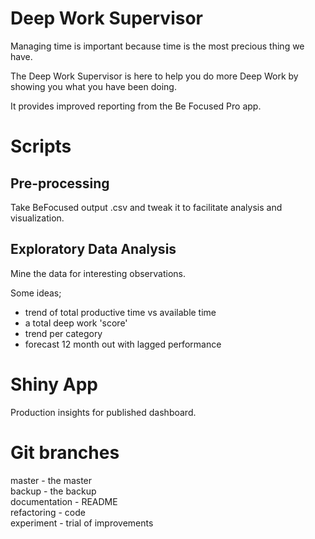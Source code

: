# Deep Work Supervisor

Managing time is important because time is the most precious thing we have.

The Deep Work Supervisor is here to help you do more Deep Work by showing you what you have been doing.    

It provides improved reporting from the Be Focused Pro app.  


# Scripts

## Pre-processing  

Take BeFocused output .csv and tweak it to facilitate analysis and visualization.  

## Exploratory Data Analysis

Mine the data for interesting observations.  

Some ideas;  

- trend of total productive time vs available time  
- a total deep work 'score' 
- trend per category  
- forecast 12 month out with lagged performance 


# Shiny App  

Production insights for published dashboard.  


# Git branches

master - the master  
backup - the backup  
documentation - README  
refactoring - code  
experiment - trial of improvements  

